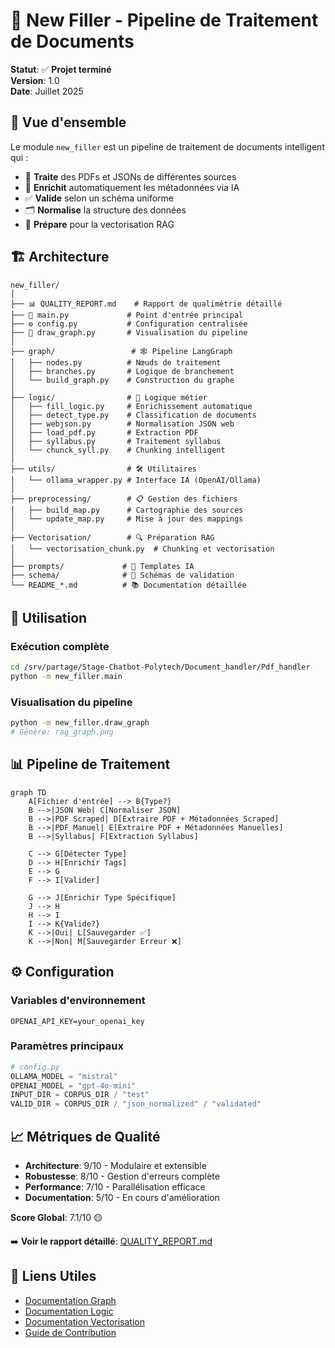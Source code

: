  # 🔄 New Filler - Pipeline de Traitement de Documents

**Statut**: ✅ **Projet terminé**  
**Version**: 1.0  
**Date**: Juillet 2025

## 🎯 Vue d'ensemble

Le module `new_filler` est un pipeline de traitement de documents intelligent qui :
- 📄 **Traite** des PDFs et JSONs de différentes sources
- 🤖 **Enrichit** automatiquement les métadonnées via IA
- ✅ **Valide** selon un schéma uniforme
- 🗂️ **Normalise** la structure des données
- 🔗 **Prépare** pour la vectorisation RAG

## 🏗️ Architecture

```
new_filler/
│
├── 📊 QUALITY_REPORT.md    # Rapport de qualimétrie détaillé
├── 🎯 main.py             # Point d'entrée principal
├── ⚙️ config.py           # Configuration centralisée
├── 🔧 draw_graph.py       # Visualisation du pipeline
│
├── graph/                 # 🕸️ Pipeline LangGraph
│   ├── nodes.py          # Nœuds de traitement
│   ├── branches.py       # Logique de branchement
│   └── build_graph.py    # Construction du graphe
│
├── logic/                # 🧠 Logique métier
│   ├── fill_logic.py     # Enrichissement automatique
│   ├── detect_type.py    # Classification de documents
│   ├── webjson.py        # Normalisation JSON web
│   ├── load_pdf.py       # Extraction PDF
│   ├── syllabus.py       # Traitement syllabus
│   └── chunck_syll.py    # Chunking intelligent
│
├── utils/                # 🛠️ Utilitaires
│   └── ollama_wrapper.py # Interface IA (OpenAI/Ollama)
│
├── preprocessing/        # 📋 Gestion des fichiers
│   ├── build_map.py      # Cartographie des sources
│   └── update_map.py     # Mise à jour des mappings
│
├── Vectorisation/        # 🔍 Préparation RAG
│   └── vectorisation_chunk.py  # Chunking et vectorisation
│
├── prompts/             # 💬 Templates IA
├── schema/              # 📝 Schémas de validation
└── README_*.md          # 📚 Documentation détaillée
```

## 🚀 Utilisation

### Exécution complète
```bash
cd /srv/partage/Stage-Chatbot-Polytech/Document_handler/Pdf_handler
python -m new_filler.main
```

### Visualisation du pipeline
```bash
python -m new_filler.draw_graph
# Génère: rag_graph.png
```

## 📊 Pipeline de Traitement

```mermaid
graph TD
    A[Fichier d'entrée] --> B{Type?}
    B -->|JSON Web| C[Normaliser JSON]
    B -->|PDF Scraped| D[Extraire PDF + Métadonnées Scraped]
    B -->|PDF Manuel| E[Extraire PDF + Métadonnées Manuelles]
    B -->|Syllabus| F[Extraction Syllabus]
    
    C --> G[Détecter Type]
    D --> H[Enrichir Tags]
    E --> G
    F --> I[Valider]
    
    G --> J[Enrichir Type Spécifique]
    J --> H
    H --> I
    I --> K{Valide?}
    K -->|Oui| L[Sauvegarder ✅]
    K -->|Non| M[Sauvegarder Erreur ❌]
```

## ⚙️ Configuration

### Variables d'environnement
```env
OPENAI_API_KEY=your_openai_key
```

### Paramètres principaux
```python
# config.py
OLLAMA_MODEL = "mistral"
OPENAI_MODEL = "gpt-4o-mini"
INPUT_DIR = CORPUS_DIR / "test"
VALID_DIR = CORPUS_DIR / "json_normalized" / "validated"
```

## 📈 Métriques de Qualité

- **Architecture**: 9/10 - Modulaire et extensible
- **Robustesse**: 8/10 - Gestion d'erreurs complète
- **Performance**: 7/10 - Parallélisation efficace
- **Documentation**: 5/10 - En cours d'amélioration

**Score Global**: 7.1/10 🟡

➡️ **Voir le rapport détaillé**: [QUALITY_REPORT.md](QUALITY_REPORT.md)

## 🔗 Liens Utiles

- [Documentation Graph](graph/README.md)
- [Documentation Logic](logic/README.md)
- [Documentation Vectorisation](Vectorisation/README.md)
- [Guide de Contribution](CONTRIBUTING.md)